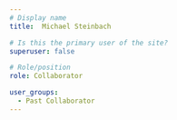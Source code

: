 ```yaml
---
# Display name
title:  Michael Steinbach

# Is this the primary user of the site?
superuser: false

# Role/position
role: Collaborator

user_groups:
  - Past Collaborator
---
```

